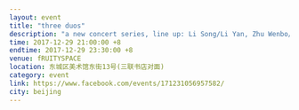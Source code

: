 ```yaml
---
layout: event
title: "three duos"
description: "a new concert series, line up: Li Song/Li Yan, Zhu Wenbo/Bog, Ma Jin/Wang Ziheng"
time: 2017-12-29 21:00:00 +8
endtime: 2017-12-29 23:30:00 +8
venue: fRUITYSPACE
location: 东城区美术馆东街13号(三联书店对面)
category: event
link: https://www.facebook.com/events/171231056957582/
city: beijing
---
```

